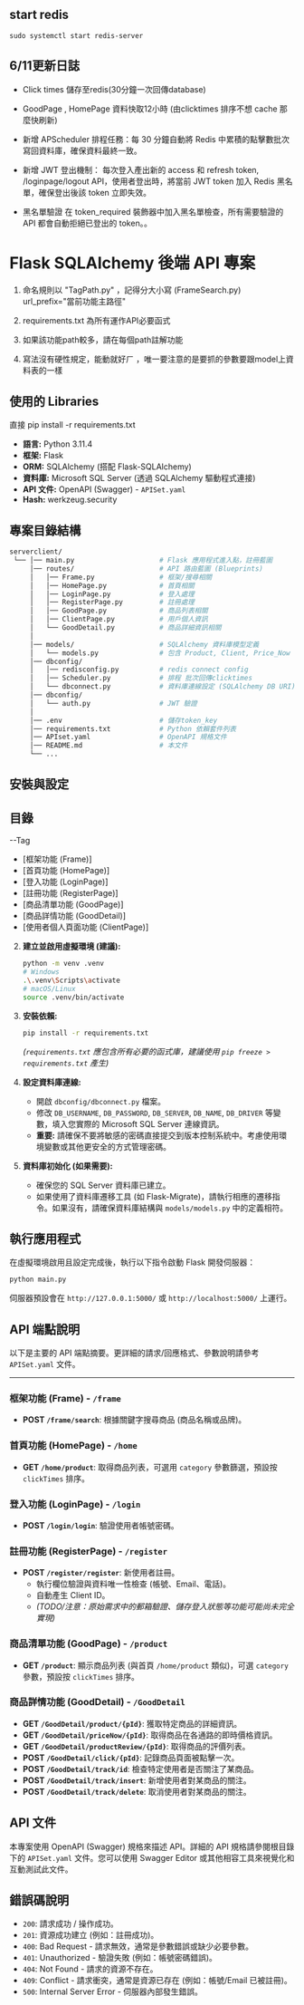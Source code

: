 ## start redis
`sudo systemctl start redis-server`

## 6/11更新日誌

- Click times 儲存至redis(30分鐘一次回傳database)

- GoodPage , HomePage 資料快取12小時 (由clicktimes 排序不想 cache 那麼快刷新)

- 新增 APScheduler 排程任務：每 30 分鐘自動將 Redis 中累積的點擊數批次寫回資料庫，確保資料最終一致。

- 新增 JWT 登出機制：
每次登入產出新的 access 和 refresh token, /loginpage/logout API，使用者登出時，將當前 JWT token 加入 Redis 黑名單，確保登出後該 token 立即失效。

- 黑名單驗證
在 token_required 裝飾器中加入黑名單檢查，所有需要驗證的 API 都會自動拒絕已登出的 token。。


# Flask SQLAlchemy 後端 API 專案

1. 命名規則以 "TagPath.py" ，記得分大小寫 (FrameSearch.py) url_prefix="當前功能主路徑"

2. requirements.txt 為所有運作API必要函式

3. 如果該功能path較多，請在每個path註解功能

4. 寫法沒有硬性規定，能動就好ㄏ ，唯一要注意的是要抓的參數要跟model上資料表的一樣

## 使用的 Libraries
直接 pip install -r requirements.txt

*   **語言:** Python 3.11.4
*   **框架:** Flask
*   **ORM:** SQLAlchemy (搭配 Flask-SQLAlchemy)
*   **資料庫:** Microsoft SQL Server (透過 SQLAlchemy  驅動程式連接)
*   **API 文件:** OpenAPI (Swagger) - `APISet.yaml`
*   **Hash:** werkzeug.security

## 專案目錄結構

```bash
serverclient/
 └── │── main.py                     # Flask 應用程式進入點，註冊藍圖
     │── routes/                     # API 路由藍圖 (Blueprints)
     │   │── Frame.py                # 框架/搜尋相關
     │   │── HomePage.py             # 首頁相關
     │   │── LoginPage.py            # 登入處理
     │   │── RegisterPage.py         # 註冊處理
     │   │── GoodPage.py             # 商品列表相關
     │   │── ClientPage.py           # 用戶個人資訊
     │   └── GoodDetail.py           # 商品詳細資訊相關
     │
     │── models/                     # SQLAlchemy 資料庫模型定義
     │   └── models.py               # 包含 Product, Client, Price_Now 等模型
     │── dbconfig/
     │   │── redisconfig.py          # redis connect config
     │   │── Scheduler.py            # 排程 批次回傳clicktimes 
     │   └── dbconnect.py            # 資料庫連線設定 (SQLAlchemy DB URI) 與 db 物件初始化
     │── dbconfig/
     │   └── auth.py                 # JWT 驗證
     │
     │── .env                        # 儲存token_key
     │── requirements.txt            # Python 依賴套件列表
     │── APIset.yaml                 # OpenAPI 規格文件
     │── README.md                   # 本文件
     └── ...
```

## 安裝與設定


## 目錄
--Tag
- [框架功能 (Frame)]
- [首頁功能 (HomePage)]
- [登入功能 (LoginPage)]
- [註冊功能 (RegisterPage)]
- [商品清單功能 (GoodPage)]
- [商品詳情功能 (GoodDetail)]
- [使用者個人頁面功能 (ClientPage)]

2.  **建立並啟用虛擬環境 (建議):**
    ```bash
    python -m venv .venv
    # Windows
    .\.venv\Scripts\activate
    # macOS/Linux
    source .venv/bin/activate
    ```
3.  **安裝依賴:**
    ```bash
    pip install -r requirements.txt
    ```
    *(`requirements.txt` 應包含所有必要的函式庫，建議使用 `pip freeze > requirements.txt` 產生)*

4.  **設定資料庫連線:**
    *   開啟 `dbconfig/dbconnect.py` 檔案。
    *   修改 `DB_USERNAME`, `DB_PASSWORD`, `DB_SERVER`, `DB_NAME`, `DB_DRIVER` 等變數，填入您實際的 Microsoft SQL Server 連線資訊。
    *   **重要:** 請確保不要將敏感的密碼直接提交到版本控制系統中。考慮使用環境變數或其他更安全的方式管理密碼。

5.  **資料庫初始化 (如果需要):**
    *   確保您的 SQL Server 資料庫已建立。
    *   如果使用了資料庫遷移工具 (如 Flask-Migrate)，請執行相應的遷移指令。如果沒有，請確保資料庫結構與 `models/models.py` 中的定義相符。

## 執行應用程式

在虛擬環境啟用且設定完成後，執行以下指令啟動 Flask 開發伺服器：

```bash
python main.py
```

伺服器預設會在 `http://127.0.0.1:5000/` 或 `http://localhost:5000/` 上運行。

## API 端點說明

以下是主要的 API 端點摘要。更詳細的請求/回應格式、參數說明請參考 `APISet.yaml` 文件。

---

### 框架功能 (Frame) - `/frame`

*   **POST `/frame/search`**: 根據關鍵字搜尋商品 (商品名稱或品牌)。

### 首頁功能 (HomePage) - `/home`

*   **GET `/home/product`**: 取得商品列表，可選用 `category` 參數篩選，預設按 `clickTimes` 排序。

### 登入功能 (LoginPage) - `/login`

*   **POST `/login/login`**: 驗證使用者帳號密碼。

### 註冊功能 (RegisterPage) - `/register`

*   **POST `/register/register`**: 新使用者註冊。
    *   執行欄位驗證與資料唯一性檢查 (帳號、Email、電話)。
    *   自動產生 Client ID。
    *   *(TODO/注意：原始需求中的郵箱驗證、儲存登入狀態等功能可能尚未完全實現)*

### 商品清單功能 (GoodPage) - `/product`

*   **GET `/product`**: 顯示商品列表 (與首頁 `/home/product` 類似)，可選 `category` 參數，預設按 `clickTimes` 排序。

### 商品詳情功能 (GoodDetail) - `/GoodDetail`

*   **GET `/GoodDetail/product/{pId}`**: 獲取特定商品的詳細資訊。
*   **GET `/GoodDetail/priceNow/{pId}`**: 取得商品在各通路的即時價格資訊。
*   **GET `/GoodDetail/productReview/{pId}`**: 取得商品的評價列表。
*   **POST `/GoodDetail/click/{pId}`**: 記錄商品頁面被點擊一次。
*   **POST `/GoodDetail/track/id`**: 檢查特定使用者是否關注了某商品。
*   **POST `/GoodDetail/track/insert`**: 新增使用者對某商品的關注。
*   **POST `/GoodDetail/track/delete`**: 取消使用者對某商品的關注。


## API 文件

本專案使用 OpenAPI (Swagger) 規格來描述 API。詳細的 API 規格請參閱根目錄下的 `APISet.yaml` 文件。您可以使用 Swagger Editor 或其他相容工具來視覺化和互動測試此文件。

## 錯誤碼說明

*   `200`: 請求成功 / 操作成功。
*   `201`: 資源成功建立 (例如：註冊成功)。
*   `400`: Bad Request - 請求無效，通常是參數錯誤或缺少必要參數。
*   `401`: Unauthorized - 驗證失敗 (例如：帳號密碼錯誤)。
*   `404`: Not Found - 請求的資源不存在。
*   `409`: Conflict - 請求衝突，通常是資源已存在 (例如：帳號/Email 已被註冊)。
*   `500`: Internal Server Error - 伺服器內部發生錯誤。
